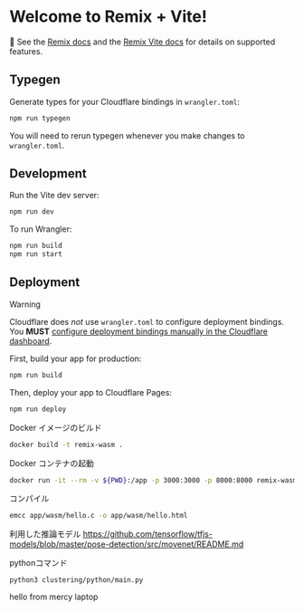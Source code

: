 # Welcome to Remix + Vite!

📖 See the [Remix docs](https://remix.run/docs) and the [Remix Vite docs](https://remix.run/docs/en/main/future/vite) for details on supported features.

## Typegen

Generate types for your Cloudflare bindings in `wrangler.toml`:

```sh
npm run typegen
```

You will need to rerun typegen whenever you make changes to `wrangler.toml`.

## Development

Run the Vite dev server:

```sh
npm run dev
```

To run Wrangler:

```sh
npm run build
npm run start
```

## Deployment

> [!WARNING]  
> Cloudflare does _not_ use `wrangler.toml` to configure deployment bindings.
> You **MUST** [configure deployment bindings manually in the Cloudflare dashboard][bindings].

First, build your app for production:

```sh
npm run build
```

Then, deploy your app to Cloudflare Pages:

```sh
npm run deploy
```

[bindings]: https://developers.cloudflare.com/pages/functions/bindings/

Docker イメージのビルド
```sh
docker build -t remix-wasm .
```

Docker コンテナの起動

```sh
docker run -it --rm -v ${PWD}:/app -p 3000:3000 -p 8000:8000 remix-wasm
```

コンパイル

```sh
emcc app/wasm/hello.c -o app/wasm/hello.html
```

利用した推論モデル
https://github.com/tensorflow/tfjs-models/blob/master/pose-detection/src/movenet/README.md

pythonコマンド

```
python3 clustering/python/main.py
```

hello from mercy laptop